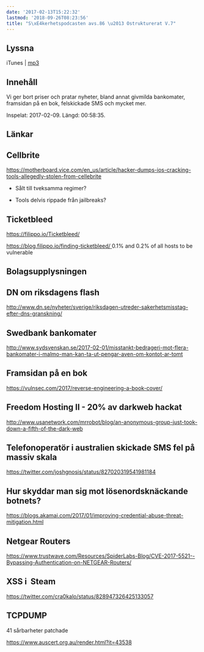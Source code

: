 ```yaml
---
date: '2017-02-13T15:22:32'
lastmod: '2018-09-26T08:23:56'
title: "S\xE4kerhetspodcasten avs.86 \u2013 Ostrukturerat V.7"
---
```

## Lyssna

iTunes \| [mp3](http://traffic.libsyn.com/sakerhetspodcasten/Ostrukturerat_2017-02-09_mixdown.mp3)

## Innehåll

Vi ger bort priser och pratar nyheter, bland annat givmilda bankomater, framsidan
på en bok, felskickade SMS och mycket mer.

Inspelat: 2017-02-09. Längd: 00:58:35.

## Länkar

## Cellbrite

[https://motherboard.vice.com/en_us/article/hacker-dumps-ios-cracking-tools-allegedly-stolen-from-cellebrite
](https://motherboard.vice.com/en_us/article/hacker-dumps-ios-cracking-tools-allegedly-stolen-from-cellebrite)


* Sålt till tveksamma regimer?


* Tools delvis rippade från jailbreaks?




## Ticketbleed

[https://filippo.io/Ticketbleed/
](https://filippo.io/Ticketbleed/)

[https://blog.filippo.io/finding-ticketbleed/
](https://blog.filippo.io/finding-ticketbleed/)  0.1% and 0.2% of all hosts to be vulnerable


## Bolagsupplysningen

## DN om riksdagens flash

[http://www.dn.se/nyheter/sverige/riksdagen-utreder-sakerhetsmisstag-efter-dns-granskning/
](http://www.dn.se/nyheter/sverige/riksdagen-utreder-sakerhetsmisstag-efter-dns-granskning/)

## Swedbank bankomater

[http://www.sydsvenskan.se/2017-02-01/misstankt-bedrageri-mot-flera-bankomater-i-malmo-man-kan-ta-ut-pengar-aven-om-kontot-ar-tomt
](http://www.sydsvenskan.se/2017-02-01/misstankt-bedrageri-mot-flera-bankomater-i-malmo-man-kan-ta-ut-pengar-aven-om-kontot-ar-tomt)


## Framsidan på en bok

[https://vulnsec.com/2017/reverse-engineering-a-book-cover/
](https://vulnsec.com/2017/reverse-engineering-a-book-cover/)

## Freedom Hosting II - 20% av darkweb hackat

[http://www.usanetwork.com/mrrobot/blog/an-anonymous-group-just-took-down-a-fifth-of-the-dark-web
](http://www.usanetwork.com/mrrobot/blog/an-anonymous-group-just-took-down-a-fifth-of-the-dark-web)


## Telefonoperatör i australien skickade SMS fel på massiv skala

[https://twitter.com/joshgnosis/status/827020319541981184
](https://twitter.com/joshgnosis/status/827020319541981184)

## Hur skyddar man sig mot lösenordsknäckande botnets?

[https://blogs.akamai.com/2017/01/improving-credential-abuse-threat-mitigation.html
](https://blogs.akamai.com/2017/01/improving-credential-abuse-threat-mitigation.html)

## Netgear Routers  
[https://www.trustwave.com/Resources/SpiderLabs-Blog/CVE-2017-5521--Bypassing-Authentication-on-NETGEAR-Routers/
](https://www.trustwave.com/Resources/SpiderLabs-Blog/CVE-2017-5521--Bypassing-Authentication-on-NETGEAR-Routers/)


## XSS i  Steam


[https://twitter.com/cra0kalo/status/828947326425133057
](https://twitter.com/cra0kalo/status/828947326425133057)

## TCPDUMP
 41 sårbarheter patchade


[https://www.auscert.org.au/render.html?it=43538
](https://www.auscert.org.au/render.html?it=43538)

